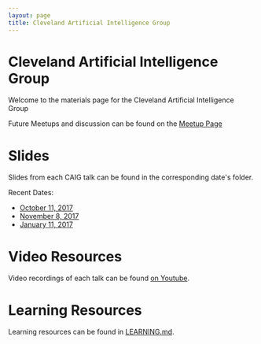 ```yaml
---
layout: page
title: Cleveland Artificial Intelligence Group
---
```

Cleveland Artificial Intelligence Group
============
Welcome to the materials page for the Cleveland Artificial Intelligence Group

Future Meetups and discussion can be found on the [Meetup Page](https://www.meetup.com/Cleveland-Artificial-Intelligence-Group)

# Slides

Slides from each CAIG talk can be found in the corresponding date's folder.

Recent Dates:
- [October 11, 2017](https://github.com/jvmancuso/CAIG/blob/master/2017-10-11)
- [November 8, 2017](https://github.com/jvmancuso/CAIG/blob/master/2017-11-08)
- [January 11, 2017](https://github.com/jvmancuso/CAIG/blob/master/2018-01-11)

# Video Resources

Video recordings of each talk can be found [on Youtube](https://www.youtube.com/channel/UCkQ63YvvZm5-UNnqFDfkt6Q/videos).

# Learning Resources

Learning resources can be found in [LEARNING.md](https://github.com/jvmancuso/CAIG/blob/master/LEARNING.md).